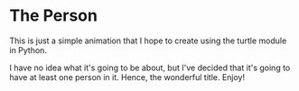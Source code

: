 # The Person

This is just a simple animation that I hope to create using
the turtle module in Python.

I have no idea what it's going to be about, but I've decided that
it's going to have at least one person in it. Hence, the wonderful title.
Enjoy!
